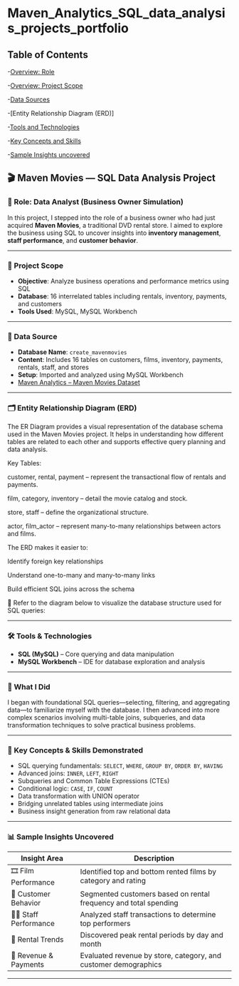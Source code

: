 # Maven_Analytics_SQL_data_analysis_projects_portfolio

## Table of Contents

-[Overview: Role](https://github.com/NiharikaVJain/Maven_Analytics_SQL_data_analysis_projects_portfolio/blob/main/README.md#-role-data-analyst-business-owner-simulation) 

-[Overview: Project Scope](https://github.com/NiharikaVJain/Maven_Analytics_SQL_data_analysis_projects_portfolio/blob/main/README.md#-project-scope) 

-[Data Sources](https://github.com/NiharikaVJain/Maven_Analytics_SQL_data_analysis_projects_portfolio/blob/main/README.md#-data-source)

-[Entity Relationship Diagram (ERD)]

-[Tools and Technologies](https://github.com/NiharikaVJain/Maven_Analytics_SQL_data_analysis_projects_portfolio/blob/main/README.md#-tools--technologies)

-[Key Concepts and Skills](https://github.com/NiharikaVJain/Maven_Analytics_SQL_data_analysis_projects_portfolio/blob/main/README.md#-key-concepts--skills-demonstrated)

-[Sample Insights uncovered](https://github.com/NiharikaVJain/Maven_Analytics_SQL_data_analysis_projects_portfolio/blob/main/README.md#-sample-insights-uncovered)

## 🎬 Maven Movies — SQL Data Analysis Project

### 📍 Role: Data Analyst (Business Owner Simulation)

In this project, I stepped into the role of a business owner who had just acquired **Maven Movies**, a traditional DVD rental store. I aimed to explore the business using SQL to uncover insights into **inventory management**, **staff performance**, and **customer behavior**.

---

### 🧩 Project Scope

- **Objective**: Analyze business operations and performance metrics using SQL
- **Database**: 16 interrelated tables including rentals, inventory, payments, and customers
- **Tools Used**: MySQL, MySQL Workbench

---

### 💾 Data Source

- **Database Name**: `create_mavenmovies`
- **Content**: Includes 16 tables on customers, films, inventory, payments, rentals, staff, and stores
- **Setup**: Imported and analyzed using MySQL Workbench
- [Maven Analytics – Maven Movies Dataset](https://www.mavenanalytics.io/data-playground?page=2&dataset=maven-movies)

---
### 🗂️ Entity Relationship Diagram (ERD)
The ER Diagram provides a visual representation of the database schema used in the Maven Movies project. It helps in understanding how different tables are related to each other and supports effective query planning and data analysis.

Key Tables:

customer, rental, payment – represent the transactional flow of rentals and payments.

film, category, inventory – detail the movie catalog and stock.

store, staff – define the organizational structure.

actor, film_actor – represent many-to-many relationships between actors and films.

The ERD makes it easier to:

Identify foreign key relationships

Understand one-to-many and many-to-many links

Build efficient SQL joins across the schema

📌 Refer to the diagram below to visualize the database structure used for SQL queries:



---

### 🛠 Tools & Technologies

- **SQL (MySQL)** – Core querying and data manipulation
- **MySQL Workbench** – IDE for database exploration and analysis

---

### 🧠 What I Did
I began with foundational SQL queries—selecting, filtering, and aggregating data—to familiarize myself with the database. I then advanced into more complex scenarios involving multi-table joins, subqueries, and data transformation techniques to solve practical business problems.

---

### 🧠 Key Concepts & Skills Demonstrated

- SQL querying fundamentals: `SELECT`, `WHERE`, `GROUP BY`, `ORDER BY`, `HAVING`
- Advanced joins: `INNER`, `LEFT`, `RIGHT`
- Subqueries and Common Table Expressions (CTEs)
- Conditional logic: `CASE`, `IF`, `COUNT`
- Data transformation with UNION operator
- Bridging unrelated tables using intermediate joins
- Business insight generation from raw relational data

---

### 📊 Sample Insights Uncovered

| Insight Area            | Description                                                                 |
|-------------------------|-----------------------------------------------------------------------------|
| 🎞️ Film Performance     | Identified top and bottom rented films by category and rating              |
| 👥 Customer Behavior     | Segmented customers based on rental frequency and total spending           |
| 👨‍💼 Staff Performance    | Analyzed staff transactions to determine top performers                    |
| 📅 Rental Trends         | Discovered peak rental periods by day and month                            |
| 🧾 Revenue & Payments    | Evaluated revenue by store, category, and customer demographics            |

---

